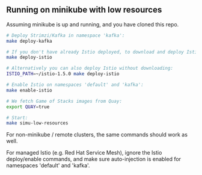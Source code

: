 ## Running on minikube with low resources

Assuming minikube is up and running, and you have cloned this repo.

```bash
# Deploy Strimzi/Kafka in namespace 'kafka':
make deploy-kafka

# If you don't have already Istio deployed, to download and deploy Istio, run:
make deploy-istio

# Alternatively you can also deploy Istio without downloading:
ISTIO_PATH=~/istio-1.5.0 make deploy-istio

# Enable Istio on namespaces 'default' and 'kafka':
make enable-istio

# We fetch Game of Stacks images from Quay:
export QUAY=true

# Start:
make simu-low-resources
```

For non-minikube / remote clusters, the same commands should work as well.

For managed Istio (e.g. Red Hat Service Mesh), ignore the Istio deploy/enable commands, and make sure auto-injection is enabled for namespaces 'default' and 'kafka'.
